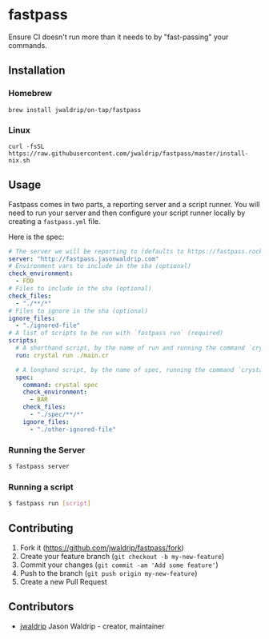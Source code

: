 # fastpass

Ensure CI doesn't run more than it needs to by "fast-passing" your commands.

## Installation

### Homebrew

`brew install jwaldrip/on-tap/fastpass`

### Linux

`curl -fsSL https://raw.githubusercontent.com/jwaldrip/fastpass/master/install-nix.sh`

## Usage

Fastpass comes in two parts, a reporting server and a script runner. You will
need to run your server and then configure your script runner locally by creating
a `fastpass.yml` file.

Here is the spec:

```yaml
# The server we will be reporting to (defaults to https://fastpass.rocks)
server: "http://fastpass.jasonwaldrip.com"
# Environment vars to include in the sha (optional)
check_environment:
  - FOO
# Files to include in the sha (optional)
check_files:
  - "./**/*"
# Files to ignore in the sha (optional)
ignore_files:
  - "./ignored-file"
# A list of scripts to be run with `fastpass run` (required)
scripts:
  # A shorthand script, by the name of run and running the command `crystal run ./main.cr`
  run: crystal run ./main.cr

  # A longhand script, by the name of spec, running the command `crystal spec`, and specifying additional environment vars and files.
  spec:
    command: crystal spec
    check_environment:
      - BAR
    check_files:
      - "./spec/**/*"
    ignore_files:
      - "./other-ignored-file"
```

### Running the Server

```sh
$ fastpass server
```

### Running a script

```sh
$ fastpass run [script]
```

## Contributing

1. Fork it (<https://github.com/jwaldrip/fastpass/fork>)
2. Create your feature branch (`git checkout -b my-new-feature`)
3. Commit your changes (`git commit -am 'Add some feature'`)
4. Push to the branch (`git push origin my-new-feature`)
5. Create a new Pull Request

## Contributors

- [jwaldrip](https://github.com/jwaldrip) Jason Waldrip - creator, maintainer
